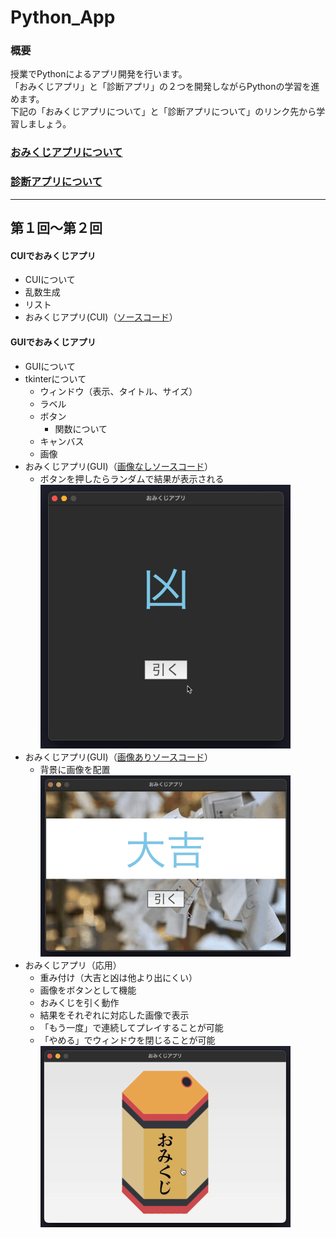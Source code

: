 # Python_App

### 概要
授業でPythonによるアプリ開発を行います。<br>
「おみくじアプリ」と「診断アプリ」の２つを開発しながらPythonの学習を進めます。<br>
下記の「おみくじアプリについて」と「診断アプリについて」のリンク先から学習しましょう。<br>

### [おみくじアプリについて](https://github.com/UC-k/Python_App/blob/main/omikuji.md)
### [診断アプリについて](#)

---

## 第１回〜第２回
#### CUIでおみくじアプリ
- CUIについて
- 乱数生成
- リスト
- おみくじアプリ(CUI)（[ソースコード](https://github.com/UC-k/Python_App/blob/main/omikuji01.py)）
#### GUIでおみくじアプリ
- GUIについて
- tkinterについて
  - ウィンドウ（表示、タイトル、サイズ）
  - ラベル
  - ボタン
    - 関数について
  - キャンバス
  - 画像
- おみくじアプリ(GUI)（[画像なしソースコード](https://github.com/UC-k/Python_App/blob/main/omikuji02.py)）
  - ボタンを押したらランダムで結果が表示される<br>
  ![サンプル](https://github.com/UC-k/Python_App/blob/main/img/omikuji02.gif)
- おみくじアプリ(GUI)（[画像ありソースコード](https://github.com/UC-k/Python_App/blob/main/omikuji03.py)）
  - 背景に画像を配置<br>
  ![サンプル](https://github.com/UC-k/Python_App/blob/main/img/omikuji03.gif)
- おみくじアプリ（応用）
  - 重み付け（大吉と凶は他より出にくい）
  - 画像をボタンとして機能
  - おみくじを引く動作
  - 結果をそれぞれに対応した画像で表示
  - 「もう一度」で連続してプレイすることが可能
  - 「やめる」でウィンドウを閉じることが可能<br>
  ![サンプル](https://github.com/UC-k/Python_App/blob/main/img/omikuji04.gif)
